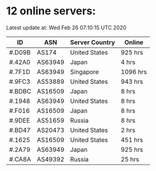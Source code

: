 # 12 online servers:

Latest update at: Wed Feb 26 07:10:15 UTC 2020

| ID | ASN | Server Country | Online |
| -- | --- | -------------- | ------ |
| #.D09B | AS174 | United States | 925 hrs |
| #.42A0 | AS63949 | Japan | 4 hrs |
| #.7F1D | AS63949 | Singapore | 1096 hrs |
| #.9FC3 | AS53889 | United States | 943 hrs |
| #.BDBC | AS16509 | Japan | 8 hrs |
| #.1948 | AS63949 | United States | 8 hrs |
| #.F016 | AS16509 | Japan | 8 hrs |
| #.9DEE | AS51659 | Russia | 8 hrs |
| #.BD47 | AS20473 | United States | 2 hrs |
| #.1625 | AS16509 | United States | 451 hrs |
| #.2A79 | AS63949 | Japan | 925 hrs |
| #.CA8A | AS49392 | Russia | 25 hrs |

